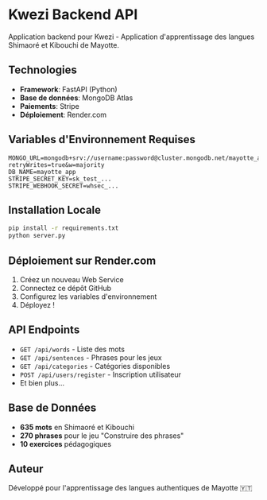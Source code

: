 # Kwezi Backend API

Application backend pour Kwezi - Application d'apprentissage des langues Shimaoré et Kibouchi de Mayotte.

## Technologies

- **Framework**: FastAPI (Python)
- **Base de données**: MongoDB Atlas
- **Paiements**: Stripe
- **Déploiement**: Render.com

## Variables d'Environnement Requises

```
MONGO_URL=mongodb+srv://username:password@cluster.mongodb.net/mayotte_app?retryWrites=true&w=majority
DB_NAME=mayotte_app
STRIPE_SECRET_KEY=sk_test_...
STRIPE_WEBHOOK_SECRET=whsec_...
```

## Installation Locale

```bash
pip install -r requirements.txt
python server.py
```

## Déploiement sur Render.com

1. Créez un nouveau Web Service
2. Connectez ce dépôt GitHub
3. Configurez les variables d'environnement
4. Déployez !

## API Endpoints

- `GET /api/words` - Liste des mots
- `GET /api/sentences` - Phrases pour les jeux
- `GET /api/categories` - Catégories disponibles
- `POST /api/users/register` - Inscription utilisateur
- Et bien plus...

## Base de Données

- **635 mots** en Shimaoré et Kibouchi
- **270 phrases** pour le jeu "Construire des phrases"
- **10 exercices** pédagogiques

## Auteur

Développé pour l'apprentissage des langues authentiques de Mayotte 🇾🇹
